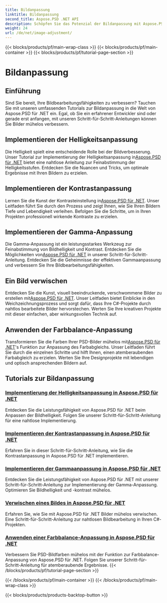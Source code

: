```yaml
---
title: Bildanpassung
linktitle: Bildanpassung
second_title: Aspose.PSD .NET API
description: Schöpfen Sie das Potenzial der Bildanpassung mit Aspose.PSD für .NET aus. Erkunden Sie Tutorials zu Helligkeit, Kontrast und Farbbalance, um die Bildbearbeitung zu meistern.
weight: 24
url: /de/net/image-adjustment/
---
```


{{< blocks/products/pf/main-wrap-class >}}
{{< blocks/products/pf/main-container >}}
{{< blocks/products/pf/tutorial-page-section >}}

# Bildanpassung

## Einführung

Sind Sie bereit, Ihre Bildbearbeitungsfähigkeiten zu verbessern? Tauchen Sie mit unseren umfassenden Tutorials zur Bildanpassung in die Welt von Aspose.PSD für .NET ein. Egal, ob Sie ein erfahrener Entwickler sind oder gerade erst anfangen, mit unseren Schritt-für-Schritt-Anleitungen können Sie Bilder mühelos verbessern.

## Implementieren der Helligkeitsanpassung

 Die Helligkeit spielt eine entscheidende Rolle bei der Bildverbesserung. Unser Tutorial zur Implementierung der Helligkeitsanpassung in[Aspose.PSD für .NET](./brightness-adjustment/) bietet eine nahtlose Anleitung zur Feinabstimmung der Helligkeitsstufen. Entdecken Sie die Nuancen und Tricks, um optimale Ergebnisse mit Ihren Bildern zu erzielen.

## Implementieren der Kontrastanpassung

 Lernen Sie die Kunst der Kontrasteinstellung in[Aspose.PSD für .NET](./contrast-adjustment/). Unser Leitfaden führt Sie durch den Prozess und zeigt Ihnen, wie Sie Ihren Bildern Tiefe und Lebendigkeit verleihen. Befolgen Sie die Schritte, um in Ihren Projekten professionell wirkende Kontraste zu erzielen.

## Implementieren der Gamma-Anpassung

Die Gamma-Anpassung ist ein leistungsstarkes Werkzeug zur Feinabstimmung von Bildhelligkeit und Kontrast. Entdecken Sie die Möglichkeiten von[Aspose.PSD für .NET](./gamma-adjustment/) in unserer Schritt-für-Schritt-Anleitung. Entdecken Sie die Geheimnisse der effektiven Gammaanpassung und verbessern Sie Ihre Bildbearbeitungsfähigkeiten.

## Ein Bild verwischen

 Entdecken Sie die Kunst, visuell beeindruckende, verschwommene Bilder zu erstellen mit[Aspose.PSD für .NET](./blur-image/). Unser Leitfaden bietet Einblicke in den Weichzeichnungsprozess und sorgt dafür, dass Ihre C#-Projekte durch nahtlos bearbeitete Bilder hervorstechen. Werten Sie Ihre kreativen Projekte mit dieser einfachen, aber wirkungsvollen Technik auf.

## Anwenden der Farbbalance-Anpassung

 Transformieren Sie die Farben Ihrer PSD-Bilder mühelos mit[Aspose.PSD für .NET](./color-balance-adjustment/)'s Funktion zur Anpassung des Farbabgleichs. Unser Leitfaden führt Sie durch die einzelnen Schritte und hilft Ihnen, einen atemberaubenden Farbabgleich zu erzielen. Werten Sie Ihre Designprojekte mit lebendigen und optisch ansprechenden Bildern auf.

## Tutorials zur Bildanpassung
### [Implementierung der Helligkeitsanpassung in Aspose.PSD für .NET](./brightness-adjustment/)
Entdecken Sie die Leistungsfähigkeit von Aspose.PSD für .NET beim Anpassen der Bildhelligkeit. Folgen Sie unserer Schritt-für-Schritt-Anleitung für eine nahtlose Implementierung.
### [Implementieren der Kontrastanpassung in Aspose.PSD für .NET](./contrast-adjustment/)
Erfahren Sie in dieser Schritt-für-Schritt-Anleitung, wie Sie die Kontrastanpassung in Aspose.PSD für .NET implementieren.
### [Implementieren der Gammaanpassung in Aspose.PSD für .NET](./gamma-adjustment/)
Entdecken Sie die Leistungsfähigkeit von Aspose.PSD für .NET mit unserer Schritt-für-Schritt-Anleitung zur Implementierung der Gamma-Anpassung. Optimieren Sie Bildhelligkeit und -kontrast mühelos.
### [Verwischen eines Bildes in Aspose.PSD für .NET](./blur-image/)
Erfahren Sie, wie Sie mit Aspose.PSD für .NET Bilder mühelos verwischen. Eine Schritt-für-Schritt-Anleitung zur nahtlosen Bildbearbeitung in Ihren C#-Projekten.
### [Anwenden einer Farbbalance-Anpassung in Aspose.PSD für .NET](./color-balance-adjustment/)
Verbessern Sie PSD-Bildfarben mühelos mit der Funktion zur Farbbalance-Anpassung von Aspose.PSD für .NET. Folgen Sie unserer Schritt-für-Schritt-Anleitung für atemberaubende Ergebnisse.
{{< /blocks/products/pf/tutorial-page-section >}}

{{< /blocks/products/pf/main-container >}}
{{< /blocks/products/pf/main-wrap-class >}}

{{< blocks/products/products-backtop-button >}}

